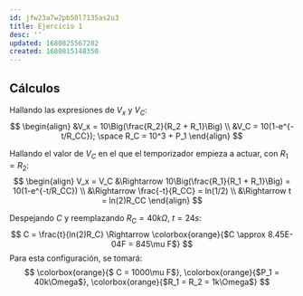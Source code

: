 ```yaml
---
id: jfw23a7w2pb50l7135as2u3
title: Ejercicio 1
desc: ''
updated: 1680825567202
created: 1680815148350
---
```

## Cálculos

Hallando las expresiones de $V_x$ y $V_C$:
$$
  \begin{align}
  &V_x = 10\Big(\frac{R_2}{R_2 + R_1}\Big)
  \\
  &V_C = 10(1-e^{-t/R_CC}); \space R_C = 10^3 + P_1
  \end{align}
$$

Hallando el valor de $V_C$ en el que el temporizador empieza a actuar, con $R_1 = R_2$:
$$
  \begin{align}
  V_x = V_C &\Rightarrow 10\Big(\frac{R_1}{R_1 + R_1}\Big) = 10(1-e^{-t/R_CC})
  \\
  &\Rightarrow \frac{-t}{R_CC} = ln(1/2)
  \\
  &\Rightarrow t = ln(2)R_CC
  \end{align}
$$

Despejando $C$ y reemplazando $R_C = 40k\Omega$, $t = 24s$:
$$
  C = \frac{t}{ln(2)R_C}
  \Rightarrow
  \colorbox{orange}{$C \approx 8.45E-04F = 845\mu F$}
$$
Para esta configuración, se tomará:
$$
  \colorbox{orange}{$ C = 1000\mu F$}, \colorbox{orange}{$P_1 = 40k\Omega$}, \colorbox{orange}{$R_1 = R_2 = 1k\Omega$}
$$